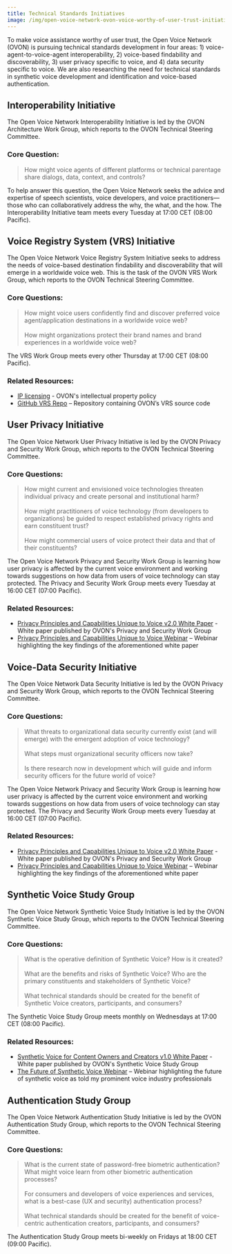 ```yaml
---
title: Technical Standards Initiatives
image: /img/open-voice-network-ovon-voice-worthy-of-user-trust-initiatives.jpg
---
```

To make voice assistance worthy of user trust, the Open Voice Network (OVON) is pursuing technical standards development in four areas: 1) voice-agent-to-voice-agent interoperability, 2) voice-based findability and discoverability, 3) user privacy specific to voice, and 4) data security specific to voice. We are also researching the need for technical standards in synthetic voice development and identification and voice-based authentication.  

## Interoperability Initiative

The Open Voice Network Interoperability Initiative is led by the OVON Architecture Work Group, which reports to the OVON Technical Steering Committee. 

### Core Question:

> How might voice agents of different platforms or technical parentage share dialogs, data, context, and controls?

To help answer this question, the Open Voice Network seeks the advice and expertise of speech scientists, voice developers, and voice practitioners—those who can collaboratively address the why, the what, and the how. The Interoperability Initiative team meets every Tuesday at 17:00 CET (08:00 Pacific).

## Voice Registry System (VRS) Initiative

The Open Voice Network Voice Registry System Initiative seeks to address the needs of voice-based destination findability and discoverability that will emerge in a worldwide voice web. This is the task of the OVON VRS Work Group, which reports to the OVON Technical Steering Committee.

### Core Questions:

> How might voice users confidently find and discover preferred voice agent/application destinations in a worldwide voice web? 
> <br></br>
> How might organizations protect their brand names and brand experiences in a worldwide voice web? 

The VRS Work Group meets every other Thursday at 17:00 CET (08:00 Pacific).

### Related Resources:

<ul>
<li><a href="https://github.com/open-voice-network/VRS-CS-License-" target="_blank">IP licensing</a> - OVON's intellectual property policy</li>
<li><a href="https://github.com/open-voice-network/vrs" target="_blank">GitHub VRS Repo</a> – Repository containing OVON’s VRS source code</li>
</ul>

## User Privacy Initiative

The Open Voice Network User Privacy Initiative is led by the OVON Privacy and Security Work Group, which reports to the OVON Technical Steering Committee.

### Core Questions:

> How might current and envisioned voice technologies threaten individual privacy and create personal and institutional harm?
> <br></br>
> How might practitioners of voice technology (from developers to organizations) be guided to respect established privacy rights and earn constituent trust?
> <br></br>
> How might commercial users of voice protect their data and that of their constituents?

The Open Voice Network Privacy and Security Work Group is learning how user privacy is affected by the current voice environment and working towards suggestions on how data from users of voice technology can stay protected. The Privacy and Security Work Group meets every Tuesday at 16:00 CET (07:00 Pacific).

### Related Resources:

<ul>
<li><a href="https://openvoicenetwork.org/documents/ovn_privacy_principles_capabilities_unique_to_voice.pdf" target="_blank">Privacy Principles and Capabilities Unique to Voice v2.0 White Paper</a> - White paper published by OVON's Privacy and Security Work Group</li>
<li><a href="https://www.youtube.com/watch?v=xNOHjhnJb6A" target="_blank">Privacy Principles and Capabilities Unique to Voice Webinar</a> – Webinar highlighting the key findings of the aforementioned white paper</li>
</ul>

## Voice-Data Security Initiative

The Open Voice Network Data Security Initiative is led by the OVON Privacy and Security Work Group, which reports to the OVON Technical Steering Committee. 

### Core Questions:

> What threats to organizational data security currently exist (and will emerge) with the emergent adoption of voice technology?
> <br></br>
> What steps must organizational security officers now take?
> <br></br>
> Is there research now in development which will guide and inform security officers for the future world of voice?

The Open Voice Network Privacy and Security Work Group is learning how user privacy is affected by the current voice environment and working towards suggestions on how data from users of voice technology can stay protected. The Privacy and Security Work Group meets every Tuesday at 16:00 CET (07:00 Pacific). 

### Related Resources:

<ul>
<li><a href="https://openvoicenetwork.org/documents/ovn_privacy_principles_capabilities_unique_to_voice.pdf" target="_blank">Privacy Principles and Capabilities Unique to Voice v2.0 White Paper</a> - White paper published by OVON's Privacy and Security Work Group</li>
<li><a href="https://www.youtube.com/watch?v=xNOHjhnJb6A" target="_blank">Privacy Principles and Capabilities Unique to Voice Webinar</a> – Webinar highlighting the key findings of the aforementioned white paper</li>
</ul>

## Synthetic Voice Study Group

The Open Voice Network Synthetic Voice Study Initiative is led by the OVON Synthetic Voice Study Group, which reports to the OVON Technical Steering Committee.

### Core Questions:

> What is the operative definition of Synthetic Voice? How is it created?
> <br></br>
> What are the benefits and risks of Synthetic Voice? Who are the primary constituents and stakeholders of Synthetic Voice?
> <br></br>
> What technical standards should be created for the benefit of Synthetic Voice creators, participants, and consumers? 

The Synthetic Voice Study Group meets monthly on Wednesdays at 17:00 CET (08:00 Pacific).

### Related Resources:

<ul><li><a href="https://drive.google.com/file/d/12gRf-NHITzSlSaveS93_jpGRn8NvMyTy/view" target="_blank">Synthetic Voice for Content Owners and Creators v1.0 White Paper</a> - White paper published by OVON's Synthetic Voice Study Group</li><li><a href="https://www.youtube.com/watch?v=OAncEfCaySs" target="_blank">The Future of Synthetic Voice Webinar</a> – Webinar highlighting the future of synthetic voice as told my prominent voice industry professionals</li></ul>

## Authentication Study Group

The Open Voice Network Authentication Study Initiative is led by the OVON Authentication Study Group, which reports to the OVON Technical Steering Committee.

### Core Questions:

> What is the current state of password-free biometric authentication? What might voice learn from other biometric authentication processes?
> <br></br>
> For consumers and developers of voice experiences and services, what is a best-case (UX and security) authentication process?
> <br></br>
> What technical standards should be created for the benefit of voice-centric authentication creators, participants, and consumers?

The Authentication Study Group meets bi-weekly on Fridays at 18:00 CET (09:00 Pacific). 
